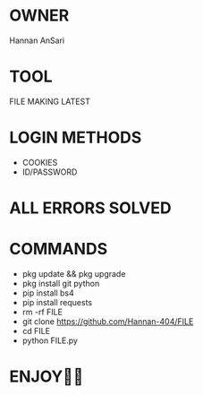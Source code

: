 # OWNER
Hannan AnSari

# TOOL
FILE MAKING LATEST

# LOGIN METHODS
* COOKIES
* ID/PASSWORD

# ALL ERRORS SOLVED

# COMMANDS

* pkg update && pkg upgrade
* pkg install git python
* pip install bs4
* pip install requests
* rm -rf FILE
* git clone https://github.com/Hannan-404/FILE
* cd FILE
* python FILE.py

# ENJOY🥵🔥
